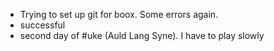 - Trying to set up git for boox. Some errors again.
- successful
- second day of #uke (Auld Lang Syne). I have to play slowly

